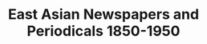 ---
objectid: '22'
title: East Asian Newspapers and Periodicals 1850-1950
alternatetitle:
external_url: https://archive.org/details/eastasia-periodicals
category: Newspapers (primary sources)
institution: Internet Archive
description: From Internet Archive, The collections here include 266 East Asian (plus
  Singapore) newspapers, journals, and magazines published in Chinese, Korean, and
  Japanese languages from 1850-1950.
layout: resource
---